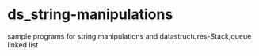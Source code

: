 # ds_string-manipulations


sample programs for string manipulations and datastructures-Stack,queue linked list
